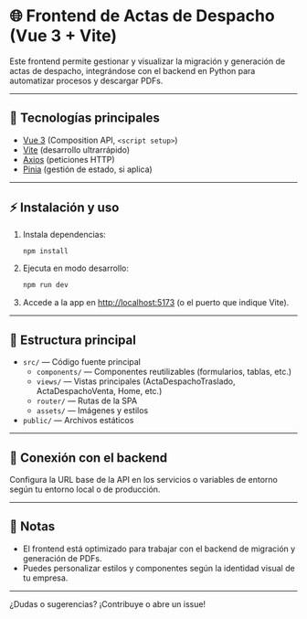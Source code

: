 # 🌐 Frontend de Actas de Despacho (Vue 3 + Vite)

Este frontend permite gestionar y visualizar la migración y generación de actas de despacho, integrándose con el backend en Python para automatizar procesos y descargar PDFs.

---

## 🚀 Tecnologías principales

- [Vue 3](https://vuejs.org/) (Composition API, `<script setup>`)
- [Vite](https://vitejs.dev/) (desarrollo ultrarrápido)
- [Axios](https://axios-http.com/) (peticiones HTTP)
- [Pinia](https://pinia.vuejs.org/) (gestión de estado, si aplica)

---

## ⚡ Instalación y uso

1. Instala dependencias:
	```bash
	npm install
	```

2. Ejecuta en modo desarrollo:
	```bash
	npm run dev
	```

3. Accede a la app en [http://localhost:5173](http://localhost:5173) (o el puerto que indique Vite).

---

## 📁 Estructura principal

- `src/` — Código fuente principal
  - `components/` — Componentes reutilizables (formularios, tablas, etc.)
  - `views/` — Vistas principales (ActaDespachoTraslado, ActaDespachoVenta, Home, etc.)
  - `router/` — Rutas de la SPA
  - `assets/` — Imágenes y estilos
- `public/` — Archivos estáticos

---

## 🔗 Conexión con el backend

Configura la URL base de la API en los servicios o variables de entorno según tu entorno local o de producción.

---

## 📝 Notas

- El frontend está optimizado para trabajar con el backend de migración y generación de PDFs.
- Puedes personalizar estilos y componentes según la identidad visual de tu empresa.

---

¿Dudas o sugerencias? ¡Contribuye o abre un issue!
